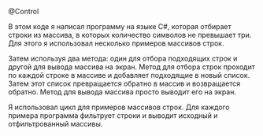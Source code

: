 @Control


В этом коде я написал программу на языке C#, которая отбирает строки из массива, в которых количество символов не превышает три. Для этого я использовал несколько примеров массивов строк.

Затем используя два метода: один для отбора подходящих строк и другой для вывода массива на экран. Метод для отбора строк проходит по каждой строке в массиве и добавляет подходящие в новый список. Затем этот список превращается обратно в массив и возвращается обратно. Метод для вывода массива просто выводит его на экран.

Я использовал цикл для примеров массивов строк. Для каждого примера программа фильтрует строки и выводит исходный и отфильтрованный массивы.